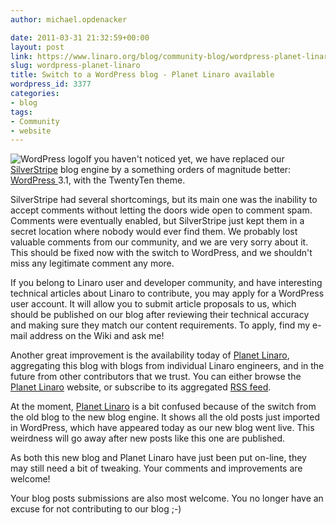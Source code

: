 ```yaml
---
author: michael.opdenacker

date: 2011-03-31 21:32:59+00:00
layout: post
link: https://www.linaro.org/blog/community-blog/wordpress-planet-linaro/
slug: wordpress-planet-linaro
title: Switch to a WordPress blog - Planet Linaro available
wordpress_id: 3377
categories:
- blog
tags:
- Community
- website
---
```


![WordPress logo](http://s.wordpress.org/about/images/logo-grey/grey-m.png)If you haven't noticed yet, we have replaced our [SilverStripe](http://www.silverstripe.com/) blog engine by a something orders of magnitude better: [WordPress ](http://wordpress.org)3.1, with the TwentyTen theme.

SilverStripe had several shortcomings, but its main one was the inability to accept comments without letting the doors wide open to comment spam. Comments were eventually enabled, but SilverStripe just kept them in a secret location where nobody would ever find them. We probably lost valuable comments from our community, and we are very sorry about it. This should be fixed now with the switch to WordPress, and we shouldn't miss any legitimate comment any more.

If you belong to Linaro user and developer community, and have interesting technical articles about Linaro to contribute, you may apply for a WordPress user account. It will allow you to submit article proposals to us, which should be published on our blog after reviewing their technical accuracy and making sure they match our content requirements. To apply, find my e-mail address on the Wiki and ask me!

Another great improvement is the availability today of [Planet Linaro](http://planet.linaro.org/), aggregating this blog with blogs from individual Linaro engineers, and in the future from other contributors that we trust. You can either browse the [Planet Linaro](http://planet.linaro.org/) website, or subscribe to its aggregated [RSS feed](http://planet.linaro.org/feed/rss/).

At the moment, [Planet Linaro](http://planet.linaro.org/) is a bit confused because of the switch from the old blog to the new blog engine. It shows all the old posts just imported in WordPress, which have appeared today as our new blog went live. This weirdness will go away after new posts like this one are published.

As both this new blog and Planet Linaro have just been put on-line, they may still need a bit of tweaking. Your comments and improvements are welcome!

Your blog posts submissions are also most welcome. You no longer have an excuse for not contributing to our blog ;-)
